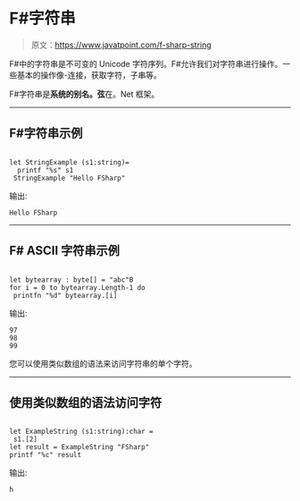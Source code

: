 # F#字符串

> 原文：<https://www.javatpoint.com/f-sharp-string>

F#中的字符串是不可变的 Unicode 字符序列。F#允许我们对字符串进行操作。一些基本的操作像-连接，获取字符，子串等。

F#字符串是**系统的别名。弦**在。Net 框架。

* * *

## F#字符串示例

```

let StringExample (s1:string)=
  printf "%s" s1
 StringExample "Hello FSharp"

```

输出:

```
Hello FSharp

```

* * *

## F# ASCII 字符串示例

```

let bytearray : byte[] = "abc"B
for i = 0 to bytearray.Length-1 do
 printfn "%d" bytearray.[i]

```

输出:

```
97
98
99

```

您可以使用类似数组的语法来访问字符串的单个字符。

* * *

## 使用类似数组的语法访问字符

```

let ExampleString (s1:string):char = 
 s1.[2]
let result = ExampleString "FSharp"
printf "%c" result

```

输出:

```
h

```